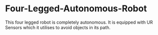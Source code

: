 # Four-Legged-Autonomous-Robot

This four legged robot is completely autonomous.
It is equipped with UR Sensors which it utilises to avoid objects in its path.
